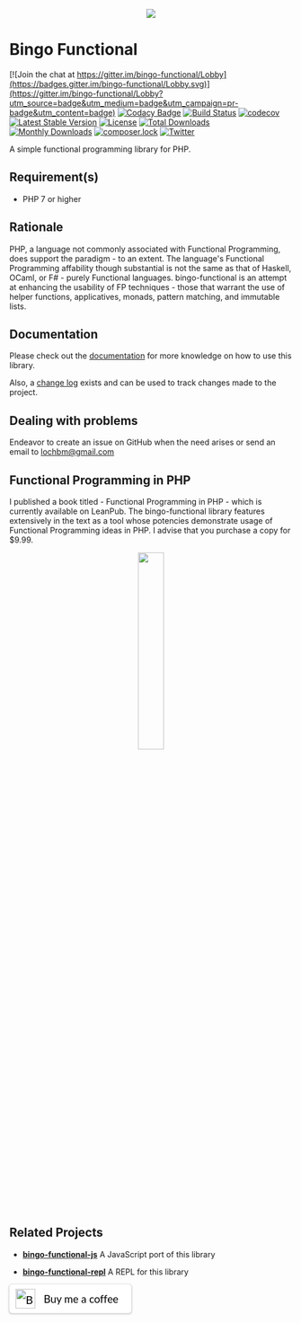 <p align="center">
    <img src="https://github.com/ace411/bingo-functional/blob/master/img/bingo-functional-logo.png">
</p>

# Bingo Functional

[![Join the chat at https://gitter.im/bingo-functional/Lobby](https://badges.gitter.im/bingo-functional/Lobby.svg)](https://gitter.im/bingo-functional/Lobby?utm_source=badge&utm_medium=badge&utm_campaign=pr-badge&utm_content=badge)
[![Codacy Badge](https://api.codacy.com/project/badge/Grade/7c30c744fd0142d58dd210fd961ea842)](https://www.codacy.com/app/ace411/bingo-functional?utm_source=github.com&utm_medium=referral&utm_content=ace411/bingo-functional&utm_campaign=badger)
[![Build Status](https://travis-ci.org/ace411/bingo-functional.svg?branch=master)](https://travis-ci.org/ace411/bingo-functional)
[![codecov](https://codecov.io/gh/ace411/bingo-functional/branch/master/graph/badge.svg)](https://codecov.io/gh/ace411/bingo-functional)
[![Latest Stable Version](https://poser.pugx.org/chemem/bingo-functional/v/stable)](https://packagist.org/packages/chemem/bingo-functional)
[![License](https://poser.pugx.org/chemem/bingo-functional/license)](https://packagist.org/packages/chemem/bingo-functional)
[![Total Downloads](https://poser.pugx.org/chemem/bingo-functional/downloads)](https://packagist.org/packages/chemem/bingo-functional)
[![Monthly Downloads](https://poser.pugx.org/chemem/bingo-functional/d/monthly)](https://packagist.org/packages/chemem/bingo-functional)
[![composer.lock](https://poser.pugx.org/chemem/bingo-functional/composerlock)](https://packagist.org/packages/chemem/bingo-functional)
[![Twitter](https://img.shields.io/twitter/url/https/github.com/ace411/bingo-functional.svg?style=social)](https://twitter.com/intent/tweet?text=Wow:&url=https%3A%2F%2Fgithub.com%2Face411%2Fbingo-functional)

A simple functional programming library for PHP.

## Requirement(s)

- PHP 7 or higher

## Rationale

PHP, a language not commonly associated with Functional Programming, does support the paradigm - to an extent. The language's Functional Programming affability though substantial is not the same as that of Haskell, OCaml, or F# - purely Functional languages. bingo-functional is an attempt at enhancing the usability of FP techniques - those that warrant the use of helper functions, applicatives, monads, pattern matching, and immutable lists.

## Documentation

Please check out the [documentation](https://ace411.github.io/bingo-functional) for more knowledge on how to use this library.

Also, a [change log](https://ace411.github.io/bingo-functional/#/changes) exists and can be used to track changes made to the project.

## Dealing with problems

Endeavor to create an issue on GitHub when the need arises or send an email to lochbm@gmail.com

## Functional Programming in PHP

I published a book titled - Functional Programming in PHP - which is currently available on LeanPub. The bingo-functional library features extensively in the text as a tool whose potencies demonstrate usage of Functional Programming ideas in PHP. I advise that you purchase a copy for $9.99.

<p align="center">
    <a href="https://leanpub.com/functionalprogramminginphp">
        <img src="https://s3.amazonaws.com/titlepages.leanpub.com/functionalprogramminginphp/hero?1540289375" width="30%">
    </a>
</p>

## Related Projects

- [**bingo-functional-js**](https://github.com/ace411/bingo-functional-js) A JavaScript port of this library

- [**bingo-functional-repl**](https://github.com/ace411/bingo-functional-repl) A REPL for this library

<style>.bmc-button img{width: 35px !important;margin-bottom: 1px !important;box-shadow: none !important;border: none !important;vertical-align: middle !important;}.bmc-button{padding: 7px 5px 7px 10px !important;line-height: 35px !important;height:51px !important;min-width:217px !important;text-decoration: none !important;display:inline-flex !important;color:#000000 !important;background-color:#FFFFFF !important;border-radius: 5px !important;border: 1px solid transparent !important;padding: 7px 5px 7px 10px !important;font-size: 20px !important;letter-spacing:-0.08px !important;box-shadow: 0px 1px 2px rgba(190, 190, 190, 0.5) !important;-webkit-box-shadow: 0px 1px 2px 2px rgba(190, 190, 190, 0.5) !important;margin: 0 auto !important;font-family:'Lato', sans-serif !important;-webkit-box-sizing: border-box !important;box-sizing: border-box !important;-o-transition: 0.3s all linear !important;-webkit-transition: 0.3s all linear !important;-moz-transition: 0.3s all linear !important;-ms-transition: 0.3s all linear !important;transition: 0.3s all linear !important;}.bmc-button:hover, .bmc-button:active, .bmc-button:focus {-webkit-box-shadow: 0px 1px 2px 2px rgba(190, 190, 190, 0.5) !important;text-decoration: none !important;box-shadow: 0px 1px 2px 2px rgba(190, 190, 190, 0.5) !important;opacity: 0.85 !important;color:#000000 !important;}</style><link href="https://fonts.googleapis.com/css?family=Lato&subset=latin,latin-ext" rel="stylesheet"><a class="bmc-button" target="_blank" href="https://www.buymeacoffee.com/agiroLoki"><img src="https://cdn.buymeacoffee.com/buttons/bmc-new-btn-logo.svg" alt="Buy me a coffee"><span style="margin-left:15px;font-size:19px !important;">Buy me a coffee</span></a>